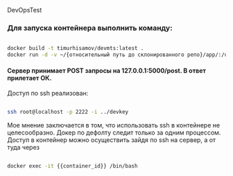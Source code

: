 DevOpsTest

### Для запуска контейнера выполнить команду:

```bash

docker build -t timurhisamov/devmts:latest .
docker run -d -v ~/{относительный путь до склонированного репо}/app/:/usr/src/app timurhisamov/devmts

```

#### Сервер принимает POST запросы на 127.0.0.1:5000/post. В ответ прилетает ОК.

Доступ по ssh реализован:

```bash

ssh root@localhost -p 2222 -i ../devkey

```

 Мое мнение заключается в том, что использовать ssh в контейнере не целесообразно. Докер по дефолту следит только за одним процессом. Доступ в контейнер можно осуществить зайдя по ssh на сервер, а от туда через 

```bash

docker exec -it {{container_id}} /bin/bash

```
